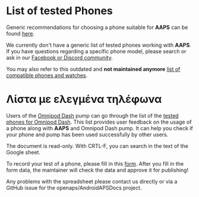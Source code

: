 # List of tested Phones

Generic recommendations for choosing a phone suitable for **AAPS** can be found [here](../Getting-Started/Phones.md).

We currently don't have a generic list of tested phones working with **AAPS**. If you have questions regarding a specific phone model, please search or ask in our [Facebook or Discord community](../GettingHelp/WhereCanIGetHelp.md).

You may also refer to this outdated and **not maintained anymore** [list of compatible phones and watches](https://docs.google.com/spreadsheets/d/1gZAsN6f0gv6tkgy9EBsYl0BQNhna0RDqA9QGycAqCQc/edit?gid=698881435#gid=698881435).

# Λίστα με ελεγμένα τηλέφωνα

Users of the [Omnipod Dash](../CompatiblePumps/OmnipodDASH.md) pump can go through the list of the [tested phones for Omnipod Dash](https://docs.google.com/spreadsheets/d/1zO-Vf3wv0jji5Gflk6pe48oi348ApF5RvMcI6NG5TnY). This list provides user feedback on the usage of a phone along with **AAPS** and Omnipod Dash pump. It can help you check if your phone and pump has been used successfully by other users.

The document is read-only. With CRTL-F, you can search in the text of the Google sheet.

To record your test of a phone, please fill in this [form](https://forms.gle/g7GbSkMCTfFrWKjSA). After you fill in the form data, the maintainer will check the data and approve it for publishing!

Any problems with the spreadsheet please contact us directly or via a GitHub issue for the openaps/AndroidAPSDocs project.